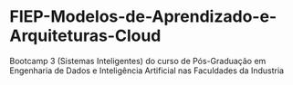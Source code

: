 # FIEP-Modelos-de-Aprendizado-e-Arquiteturas-Cloud
Bootcamp 3 (Sistemas Inteligentes) do curso de Pós-Graduação em Engenharia de Dados e Inteligência Artificial nas Faculdades da Industria
